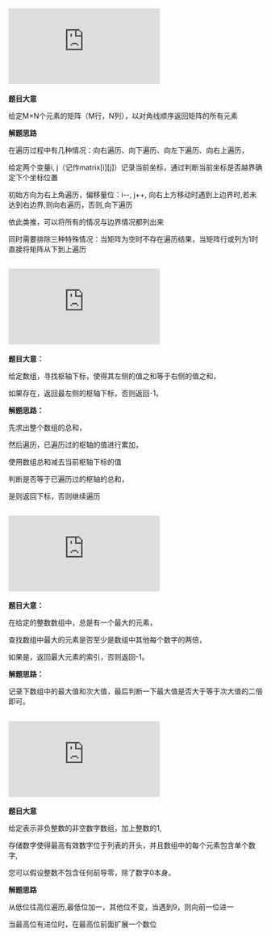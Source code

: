 ## ![Diagonal Traverse](https://github.com/3xc0l4b9r/NoteBooks_C/blob/master/LeetCode/ArrayandString/findDiagonalOrder.c "蛇形遍历")

**题目大意**

给定M×N个元素的矩阵（M行，N列），以对角线顺序返回矩阵的所有元素

**解题思路**

在遍历过程中有几种情况：向右遍历、向下遍历、向左下遍历、向右上遍历，

给定两个变量i, j（记作matrix[i][j]）记录当前坐标，通过判断当前坐标是否越界确定下个坐标位置

初始方向为右上角遍历，偏移量位：i--, j++, 向右上方移动时遇到上边界时,若未达到右边界,则向右遍历，否则,向下遍历

依此类推，可以将所有的情况与边界情况都列出来

同时需要排除三种特殊情况：当矩阵为空时不存在遍历结果，当矩阵行或列为1时直接将矩阵从下到上遍历

## ![Find Pivot Index](https://github.com/3xc0l4b9r/NoteBooks_C/blob/master/LeetCode/ArrayandString/pivotIndex.c "查找主索引")

**题目大意：**

给定数组，寻找枢轴下标，使得其左侧的值之和等于右侧的值之和，

如果存在，返回最左侧的枢轴下标，否则返回-1。

**解题思路：**

先求出整个数组的总和，

然后遍历，已遍历过的枢轴的值进行累加，

使用数组总和减去当前枢轴下标的值

判断是否等于已遍历过的枢轴的总和，

是则返回下标，否则继续遍历

## ![Largest Number At Least Twice of Others](https://github.com/3xc0l4b9r/NoteBooks_C/blob/master/LeetCode/ArrayandString/dominantIndex.c "最大的数字至少是其他数字的两倍")

**题目大意：**

在给定的整数数组中，总是有一个最大的元素，

查找数组中最大的元素是否至少是数组中其他每个数字的两倍，

如果是，返回最大元素的索引，否则返回-1。

**解题思路：**

记录下数组中的最大值和次大值，最后判断一下最大值是否大于等于次大值的二倍即可。

## ![Plus One](https://github.com/3xc0l4b9r/NoteBooks_C/blob/master/LeetCode/ArrayandString/plusOne.c "+1")

**题目大意**

给定表示非负整数的非空数字数组，加上整数的1,

存储数字使得最高有效数字位于列表的开头，并且数组中的每个元素包含单个数字,

您可以假设整数不包含任何前导零，除了数字0本身。

**解题思路**

从低位往高位遍历,最低位加一，其他位不变，当遇到9，则向前一位进一

当最高位有进位时，在最高位前面扩展一个数位

